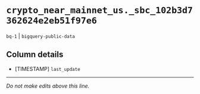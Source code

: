 # `crypto_near_mainnet_us._sbc_102b3d7362624e2eb51f97e6`
`bq-1` | `bigquery-public-data`

## Column details
* [TIMESTAMP] `last_update`

-------------------------------------------------------------------------------
*Do not make edits above this line.*

